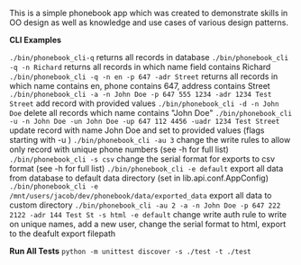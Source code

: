 This is a simple phonebook app which was created to demonstrate skills in OO design as well as knowledge and use cases of various design patterns.

**CLI Examples**

```./bin/phonebook_cli-q```                                                                          returns all records in database
```./bin/phonebook_cli -q -n Richard```                                                               returns all records in which name field contains Richard
```./bin/phonebook_cli -q -n en -p 647 -adr Street```                                                 returns all records in which name contains en, phone contains 647, address contains Street
```./bin/phonebook_cli -a -n John Doe -p 647 555 1234 -adr 1234 Test Street```                        add record with provided values
```./bin/phonebook_cli -d -n John Doe```                                                              delete all records which name contains "John Doe"
```./bin/phonebook_cli -u -n John Doe -un John Doe -up 647 112 4456 -uadr 1234 Test Street```         update record with name John Doe and set to provided values (flags starting with -u )
```./bin/phonebook_cli -au 3```                                                                       change the write rules to allow only record with unique phone numbers (see -h for full list)
```./bin/phonebook_cli -s csv```                                                                      change the serial format for exports to csv format (see -h for full list)
```./bin/phonebook_cli -e default```                                                                  export all data from database to default data directory (set in lib.api.conf.AppConfig)
```./bin/phonebook_cli -e /mnt/users/jacob/dev/phonebook/data/exported_data```                        export all data to custom directory
```./bin/phonebook_cli -au 2 -a -n John Doe -p 647 222 2122 -adr 144 Test St -s html -e default```    change write auth rule to write on unique names, add a new user, change the serial format to html, export to the deafult export filepath


**Run All Tests**
```python -m unittest discover -s ./test -t ./test```